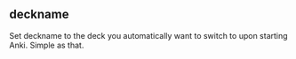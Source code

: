 ## deckname
Set deckname to the deck you automatically want to switch to upon starting Anki. Simple as that.
